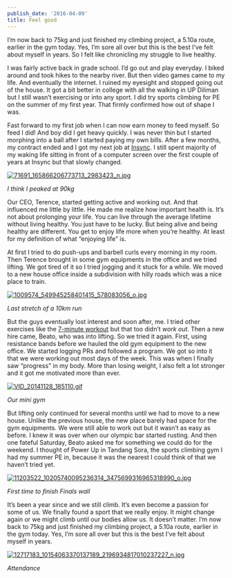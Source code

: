 ```yaml
---
publish_date: '2016-04-09'
title: Feel good
---
```


I’m now back to 75kg and just finished my climbing project, a 5.10a route,
earlier in the gym today. Yes, I’m sore all over but this is the best I’ve
felt about myself in years. So I felt like chronicling my struggle to live
healthy.

I was fairly active back in grade school. I’d go out and play everyday. I
biked around and took hikes to the nearby river. But then video games came to
my life. And eventually the internet. I ruined my eyesight and stopped going
out of the house. It got a bit better in college with all the walking in UP
Diliman but I still wasn’t exercising or into any sport. I did try sports
climbing for PE on the summer of my first year. That firmly confirmed how out
of shape I was.

Fast forward to my first job when I can now earn money to feed myself. So feed
I did! And boy did I get heavy quickly. I was never thin but I started
morphing into a ball after I started paying my own bills. After a few months,
my contract ended and I got my next job at [Insync](https://www.insynchq.com).
I still spent majority of my waking life sitting in front of a computer screen
over the first couple of years at Insync but that slowly changed.

[![71691_165866206773713_2983423_n.jpg](https://svbtleusercontent.com/rpsqgvlocfo0a_small.jpg)](https://svbtleusercontent.com/rpsqgvlocfo0a.jpg)

_I think I peaked at 90kg_

Our CEO, Terence, started getting active and working out. And that influenced
me little by little. He made me realize how important health is. It’s not
about prolonging your life. You can live through the average lifetime without
living healthy. You just have to be lucky. But being alive and being healthy
are different. You get to enjoy life more when you’re healthy. At least for my
definition of what “enjoying life” is.

At first I tried to do push-ups and barbell curls every morning in my room.
Then Terence brought in some gym equipments in the office and we tried
lifting. We got tired of it so I tried jogging and it stuck for a while. We
moved to a new house office inside a subdivision with hilly roads which was a
nice place to train.

[![1009574_549945258401415_578083056_o.jpg](https://svbtleusercontent.com/dowmlljizx96jg_small.jpg)](https://svbtleusercontent.com/dowmlljizx96jg.jpg)

_Last stretch of a 10km run_

But the guys eventually lost interest and soon after, me. I tried other
exercises like the [7-minute workout](http://well.blogs.nytimes.com/2013/05/09/the-scientific-7-minute-workout/) but that too didn’t _work out_. Then a new
hire came, Beato, who was into lifting. So we tried it again. First, using
resistance bands before we hauled the old gym equipment to the new office. We
started logging PRs and followed a program. We got so into it that we were
working out most days of the week. This was when I finally saw “progress” in
my body. More than losing weight, I also felt a lot stronger and it got me
motivated more than ever.

[![VID_20141128_185110.gif](https://svbtleusercontent.com/zj2neiovftz3g_small.gif)](https://svbtleusercontent.com/zj2neiovftz3g.gif)

_Our mini gym_

But lifting only continued for several months until we had to move to a new
house. Unlike the previous house, the new place barely had space for the gym
equipments. We were still able to work out but it wasn’t as easy as before. I
knew it was over when our olympic bar started rusting. And then one fateful
Saturday, Beato asked me for something we could do for the weekend. I thought
of Power Up in Tandang Sora, the sports climbing gym I had my summer PE in,
because it was the nearest I could think of that we haven’t tried yet.

[![11203522_10205740095236314_3475699316965318990_o.jpg](https://svbtleusercontent.com/xvzgtvscyxavzq_small.jpg)](https://svbtleusercontent.com/xvzgtvscyxavzq.jpg)

_First time to finish Finals wall_

It’s been a year since and we still climb. It’s even become a passion for some
of us. We finally found a sport that we really enjoy. It might change again or
we might climb until our bodies allow us. It doesn’t matter. I’m now back to
75kg and just finished my climbing project, a 5.10a route, earlier in the gym
today. Yes, I’m sore all over but this is the best I’ve felt about myself in
years.

[![12717183_10154063370137189_2196934817010237227_n.jpg](https://svbtleusercontent.com/7k8zgdu7v1lgg_small.jpg)](https://svbtleusercontent.com/7k8zgdu7v1lgg.jpg)

_Attendance_

